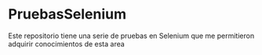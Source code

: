 # PruebasSelenium
Este repositorio tiene una serie de pruebas en Selenium que me permitieron adquirir conocimientos de esta area
